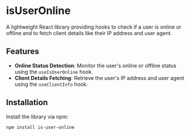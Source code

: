 # isUserOnline  

A lightweight React library providing hooks to check if a user is online or offline and to fetch client details like their IP address and user agent.

## Features  

- **Online Status Detection**: Monitor the user's online or offline status using the `useIsUserOnline` hook.  
- **Client Details Fetching**: Retrieve the user's IP address and user agent using the `useClientInfo` hook.  

## Installation  

Install the library via npm:  

```bash
npm install is-user-online
